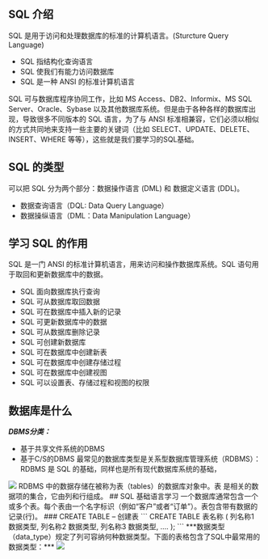 ## SQL 介绍
SQL 是用于访问和处理数据库的标准的计算机语言。(Sturcture Query Language)
* SQL 指结构化查询语言
* SQL 使我们有能力访问数据库
* SQL 是一种 ANSI 的标准计算机语言

SQL 可与数据库程序协同工作，比如 MS Access、DB2、Informix、MS SQL Server、Oracle、Sybase 以及其他数据库系统。但是由于各种各样的数据库出现，导致很多不同版本的 SQL 语言，为了与 ANSI 标准相兼容，它们必须以相似的方式共同地来支持一些主要的关键词（比如 SELECT、UPDATE、DELETE、INSERT、WHERE 等等），这些就是我们要学习的SQL基础。
## SQL 的类型 
可以把 SQL 分为两个部分：数据操作语言 (DML) 和 数据定义语言 (DDL)。
* 数据查询语言（DQL: Data Query Language）
* 数据操纵语言（DML：Data Manipulation Language）
## 学习 SQL 的作用
  SQL 是一门 ANSI 的标准计算机语言，用来访问和操作数据库系统。SQL 语句用于取回和更新数据库中的数据。
  * SQL 面向数据库执行查询
  * SQL 可从数据库取回数据
  * SQL 可在数据库中插入新的记录
  * SQL 可更新数据库中的数据
  * SQL 可从数据库删除记录
  * SQL 可创建新数据库
  * SQL 可在数据库中创建新表
  * SQL 可在数据库中创建存储过程
  * SQL 可在数据库中创建视图
  * SQL 可以设置表、存储过程和视图的权限
## 数据库是什么
***DBMS分类：***
* 基于共享文件系统的DBMS
* 基于C/S的DBMS
最常见的数据库类型是关系型数据库管理系统（RDBMS）：RDBMS 是 SQL 的基础，同样也是所有现代数据库系统的基础，
<img src='D:\MarkdownFIle\SQL\QQ截图20230414171249.png'>
RDBMS 中的数据存储在被称为表（tables）的数据库对象中。表 是相关的数据项的集合，它由列和行组成。
## SQL 基础语言学习
一个数据库通常包含一个或多个表。每个表由一个名字标识（例如“客户”或者“订单”）。表包含带有数据的记录(行)。
### CREATE TABLE – 创建表
```
CREATE TABLE 表名称
(
列名称1 数据类型,
列名称2 数据类型,
列名称3 数据类型,
....
);
```
***数据类型（data_type）规定了列可容纳何种数据类型。下面的表格包含了SQL中最常用的数据类型：***
<img src='D:\MarkdownFIle\SQL\QQ截图20230414171753.png'>